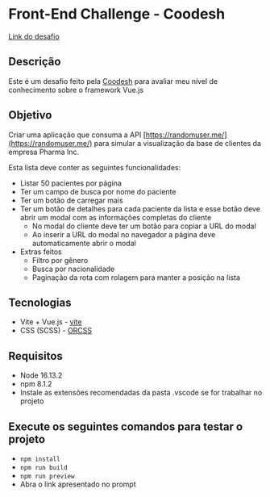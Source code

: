 # Front-End Challenge - Coodesh
[Link do desafio](https://lab.coodesh.com/public-challenges/front-end-challenge-2021)

## Descrição
Este é um desafio feito pela [Coodesh](https://coodesh.com/) para avaliar meu nível de conhecimento sobre o framework Vue.js

## Objetivo
Criar uma aplicação que consuma a API [https://randomuser.me/](https://randomuser.me/) para simular a visualização da base de clientes da empresa Pharma Inc.

Esta lista deve conter as seguintes funcionalidades:
* Listar 50 pacientes por página
* Ter um campo de busca por nome do paciente
* Ter um botão de carregar mais
* Ter um botão de detalhes para cada paciente da lista e esse botão deve abrir um modal com as informações completas do cliente
  * No modal do cliente deve ter um botão para copiar a URL do modal
  * Ao inserir a URL do modal no navegador a página deve automaticamente abrir o modal
* Extras feitos
  * Filtro por gênero
  * Busca por nacionalidade
  * Paginação da rota com rolagem para manter a posição na lista

## Tecnologias
* Vite + Vue.js - [vite](https://vitejs.dev/guide/)
* CSS (SCSS) - [ORCSS](https://orcss.vercel.app/)

## Requisitos
* Node 16.13.2
* npm 8.1.2
* Instale as extensões recomendadas da pasta .vscode se for trabalhar no projeto

## Execute os seguintes comandos para testar o projeto

* `npm install`
* `npm run build`
* `npm run preview`
* Abra o link apresentado no prompt